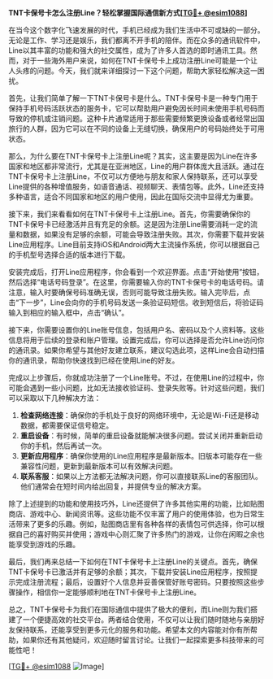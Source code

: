 **TNT卡保号卡怎么注册Line？轻松掌握国际通信新方式[[TG💪+ @esim1088](https://t.me/s/esim1088)]**

在当今这个数字化飞速发展的时代，手机已经成为我们生活中不可或缺的一部分。无论是工作、学习还是娱乐，我们都离不开手机的陪伴。而在众多的通讯软件中，Line以其丰富的功能和强大的社交属性，成为了许多人首选的即时通讯工具。然而，对于一些海外用户来说，如何在TNT卡保号卡上成功注册Line可能是一个让人头疼的问题。今天，我们就来详细探讨一下这个问题，帮助大家轻松解决这一困扰。

首先，让我们简单了解一下TNT卡保号卡是什么。TNT卡保号卡是一种专门用于保持手机号码活跃状态的服务卡，它可以帮助用户避免因长时间未使用手机号码而导致的停机或注销问题。这种卡片通常适用于那些需要频繁更换设备或者经常出国旅行的人群，因为它可以在不同的设备上无缝切换，确保用户的号码始终处于可用状态。

那么，为什么要在TNT卡保号卡上注册Line呢？其实，这主要是因为Line在许多国家和地区都非常流行，尤其是在亚洲地区，Line的用户群体庞大且活跃。通过在TNT卡保号卡上注册Line，不仅可以方便地与朋友和家人保持联系，还可以享受Line提供的各种增值服务，如语音通话、视频聊天、表情包等。此外，Line还支持多种语言，适合不同国家和地区的用户使用，因此在国际交流中显得尤为重要。

接下来，我们来看看如何在TNT卡保号卡上注册Line。首先，你需要确保你的TNT卡保号卡已经激活并且有充足的余额。这是因为注册Line需要消耗一定的流量和数据，如果没有足够的余额，可能会导致注册失败。其次，你需要下载并安装Line应用程序。Line目前支持iOS和Android两大主流操作系统，你可以根据自己的手机型号选择合适的版本进行下载。

安装完成后，打开Line应用程序，你会看到一个欢迎界面。点击“开始使用”按钮，然后选择“电话号码登录”。在这里，你需要输入你的TNT卡保号卡的电话号码。请注意，输入时要确保号码准确无误，否则可能导致注册失败。输入完毕后，点击“下一步”，Line会向你的手机号码发送一条验证码短信。收到短信后，将验证码输入到相应的输入框中，点击“确认”。

接下来，你需要设置你的Line账号信息，包括用户名、密码以及个人资料等。这些信息将用于后续的登录和账户管理。设置完成后，你可以选择是否允许Line访问你的通讯录。如果你希望与其他好友建立联系，建议勾选此项，这样Line会自动扫描你的通讯录，帮助你快速找到已经在使用Line的好友。

完成以上步骤后，你就成功注册了一个Line账号。不过，在使用Line的过程中，你可能会遇到一些小问题，比如无法接收验证码、登录失败等。针对这些问题，我们可以采取以下几种解决方法：

1. **检查网络连接**：确保你的手机处于良好的网络环境中，无论是Wi-Fi还是移动数据，都需要保证信号稳定。
2. **重启设备**：有时候，简单的重启设备就能解决很多问题。尝试关闭并重新启动你的手机，然后再试一次。
3. **更新应用程序**：确保你使用的Line应用程序是最新版本。旧版本可能存在一些兼容性问题，更新到最新版本可以有效解决问题。
4. **联系客服**：如果以上方法都无法解决问题，你可以直接联系Line的客服团队。他们通常会在短时间内给出回复，并提供专业的解决方案。

除了上述提到的功能和使用技巧外，Line还提供了许多其他实用的功能，比如贴图商店、游戏中心、新闻资讯等。这些功能不仅丰富了用户的使用体验，也为日常生活带来了更多的乐趣。例如，贴图商店里有各种各样的表情包可供选择，你可以根据自己的喜好购买并使用；游戏中心则汇聚了许多热门的游戏，让你在闲暇之余也能享受到游戏的乐趣。

最后，我们再来总结一下如何在TNT卡保号卡上注册Line的关键点。首先，确保TNT卡保号卡已激活并有足够的余额；其次，下载并安装Line应用程序，按照提示完成注册流程；最后，设置好个人信息并妥善保管好账号密码。只要按照这些步骤操作，相信你一定能够顺利地在TNT卡保号卡上注册Line。

总之，TNT卡保号卡为我们在国际通信中提供了极大的便利，而Line则为我们搭建了一个便捷高效的社交平台。两者结合使用，不仅可以让我们随时随地与亲朋好友保持联系，还能享受到更多元化的服务和功能。希望本文的内容能对你有所帮助，如果你还有其他疑问，欢迎随时留言讨论。让我们一起探索更多科技带来的可能性吧！

[[TG💪+ @esim1088](https://t.me/s/esim1088) ![Image](https://i.postimg.cc/4NQfJmqS/Snipaste-2025-05-13-00-14-12.png)]